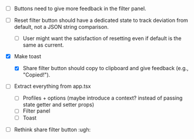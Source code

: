 - [ ] Buttons need to give more feedback in the filter panel.

- [ ] Reset filter button should have a dedicated state to track deviation from default, not a JSON string comparison.
  - [ ] User might want the satisfaction of resetting even if default is the same as current.

- [x] Make toast 
  - [x] Share filter button should copy to clipboard and give feedback (e.g., "Copied!").

- [ ] Extract everything from app.tsx
  - [ ] Profiles + options (maybe introduce a context? instead of passing state getter and setter props)
  - [ ] Filter panel
  - [ ] Toast

- [ ] Rethink share filter button :ugh: